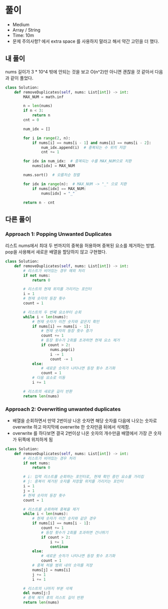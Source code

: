 # 풀이
- Medium
- Array / String
- Time: 10m 
- 문제 주의사항? 에서 extra space 를 사용하지 말라고 해서 약간 고민을 더 했다. 

## 내 풀이
nums 길이가 3 * 10^4 밖에 안되는 것을 보고 O(n^2)만 아니면 괜찮을 것 같아서 다음과 같이 풀었다.
```py
class Solution:
    def removeDuplicates(self, nums: List[int]) -> int:
        MAX_NUM = math.inf

        n = len(nums)
        if n < 3:
            return n
        cnt = 0

        num_idx = []

        for i in range(2, n):
            if nums[i] == nums[i - 1] and nums[i] == nums[i - 2]:
                num_idx.append(i)  # 중복되는 수 위치 저장
                cnt += 1

        for idx in num_idx:  # 중복되는 수를 MAX_NUM으로 치환
            nums[idx] = MAX_NUM

        nums.sort()  # 오름차순 정렬

        for idx in range(n):  # MAX_NUM -> "_" 으로 치환
            if nums[idx] == MAX_NUM:
                nums[idx] = "_"

        return n - cnt

```

## 다른 풀이
### Approach 1: Popping Unwanted Duplicates
리스트 nums에서 최대 두 번까지의 중복을 허용하며 중복된 요소를 제거하는 방법. pop을 사용해서 새로운 배열을 할당하지 않고 구현했다.
```py
class Solution:
    def removeDuplicates(self, nums: List[int]) -> int:
        # 리스트가 비어있는 경우 예외 처리
        if not nums:
            return 0

        # 리스트의 현재 위치를 가리키는 포인터
        i = 1
        # 현재 숫자의 등장 횟수
        count = 1

        # 리스트의 두 번째 요소부터 순회
        while i < len(nums):
            # 현재 숫자가 이전 숫자와 같은지 확인
            if nums[i] == nums[i - 1]:
                # 현재 숫자의 등장 횟수 증가
                count += 1
                # 등장 횟수가 2회를 초과하면 현재 요소 제거
                if count > 2:
                    nums.pop(i)
                    i -= 1
                    count -= 1
            else:
                # 새로운 숫자가 나타나면 등장 횟수 초기화
                count = 1
            # 다음 요소로 이동
            i += 1

        # 리스트의 새로운 길이 반환
        return len(nums)

```

### Approach 2: Overwriting unwanted duplicates
- 배열을 순회하면서 만약 2번이상 나온 숫자면 해당 숫자를 다음에 나오는 숫자로 overwrite 하고 마지막에 overwrite 한 숫자만큼 뒤에서 삭제함. 
- overwrite 를 하다보면 결국 2번이상 나온 숫자의 개수만큼 배열에서 가장 큰 숫자가 뒤쪽에 위치하게 됨
```py
class Solution:
    def removeDuplicates(self, nums: List[int]) -> int:
        # 리스트가 비어있는 경우 처리
        if not nums:
            return 0

        # i: 입력 리스트를 순회하는 포인터로, 현재 확인 중인 요소를 가리킴
        # j: 중복이 제거된 숫자를 저장할 위치를 가리키는 포인터
        i = 1
        j = 1
        # 현재 숫자의 등장 횟수
        count = 1

        # 리스트를 순회하며 중복을 제거
        while i < len(nums):
            # 현재 숫자가 이전 숫자와 같은 경우
            if nums[i] == nums[i - 1]:
                count += 1
                # 등장 횟수가 2회를 초과하면 건너뛰기
                if count > 2:
                    i += 1
                    continue
            else:
                # 새로운 숫자가 나타나면 등장 횟수 초기화
                count = 1
            # 중복 허용 범위 내의 숫자를 저장
            nums[j] = nums[i]
            j += 1
            i += 1

        # 리스트의 나머지 부분 삭제
        del nums[j:]
        # 중복 제거 후의 리스트 길이 반환
        return len(nums)

```